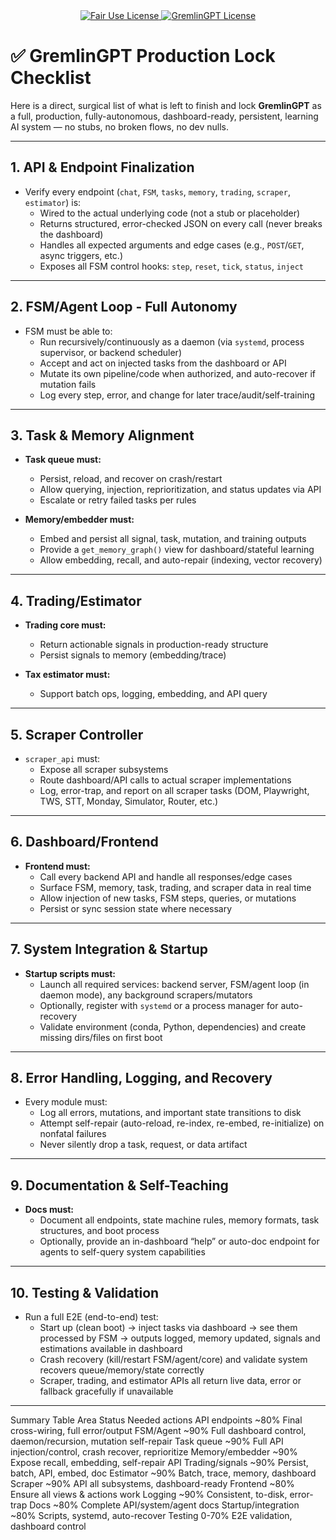 <div align="center">
  <a href="https://github.com/statikfintechllc/AscendAI/blob/master/About Us/LICENSE.md">
    <img src="https://img.shields.io/badge/FAIR%20USE-black?style=for-the-badge&logo=dragon&logoColor=gold" alt="Fair Use License"/>
  </a>
  <a href="https://github.com/statikfintechllc/AscendAI/blob/master/About Us/LICENSE.md">
    <img src="https://img.shields.io/badge/GREMLINGPT%20v1.0-darkred?style=for-the-badge&logo=dragon&logoColor=gold" alt="GremlinGPT License"/>
  </a>
</div>

# ✅ GremlinGPT Production Lock Checklist

Here is a direct, surgical list of what is left to finish and lock **GremlinGPT** as a full, production, fully-autonomous, dashboard-ready, persistent, learning AI system — no stubs, no broken flows, no dev nulls.

---

## 1. API & Endpoint Finalization

- Verify every endpoint (`chat`, `FSM`, `tasks`, `memory`, `trading`, `scraper`, `estimator`) is:
  - Wired to the actual underlying code (not a stub or placeholder)
  - Returns structured, error-checked JSON on every call (never breaks the dashboard)
  - Handles all expected arguments and edge cases (e.g., `POST`/`GET`, async triggers, etc.)
  - Exposes all FSM control hooks: `step`, `reset`, `tick`, `status`, `inject`

---

## 2. FSM/Agent Loop - Full Autonomy

- FSM must be able to:
  - Run recursively/continuously as a daemon (via `systemd`, process supervisor, or backend scheduler)
  - Accept and act on injected tasks from the dashboard or API
  - Mutate its own pipeline/code when authorized, and auto-recover if mutation fails
  - Log every step, error, and change for later trace/audit/self-training

---

## 3. Task & Memory Alignment

- **Task queue must:**
  - Persist, reload, and recover on crash/restart
  - Allow querying, injection, reprioritization, and status updates via API
  - Escalate or retry failed tasks per rules

- **Memory/embedder must:**
  - Embed and persist all signal, task, mutation, and training outputs
  - Provide a `get_memory_graph()` view for dashboard/stateful learning
  - Allow embedding, recall, and auto-repair (indexing, vector recovery)

---

## 4. Trading/Estimator

- **Trading core must:**
  - Return actionable signals in production-ready structure
  - Persist signals to memory (embedding/trace)

- **Tax estimator must:**
  - Support batch ops, logging, embedding, and API query

---

## 5. Scraper Controller

- `scraper_api` must:
  - Expose all scraper subsystems
  - Route dashboard/API calls to actual scraper implementations
  - Log, error-trap, and report on all scraper tasks (DOM, Playwright, TWS, STT, Monday, Simulator, Router, etc.)

---

## 6. Dashboard/Frontend

- **Frontend must:**
  - Call every backend API and handle all responses/edge cases
  - Surface FSM, memory, task, trading, and scraper data in real time
  - Allow injection of new tasks, FSM steps, queries, or mutations
  - Persist or sync session state where necessary

---

## 7. System Integration & Startup

- **Startup scripts must:**
  - Launch all required services: backend server, FSM/agent loop (in daemon mode), any background scrapers/mutators
  - Optionally, register with `systemd` or a process manager for auto-recovery
  - Validate environment (conda, Python, dependencies) and create missing dirs/files on first boot

---

## 8. Error Handling, Logging, and Recovery

- Every module must:
  - Log all errors, mutations, and important state transitions to disk
  - Attempt self-repair (auto-reload, re-index, re-embed, re-initialize) on nonfatal failures
  - Never silently drop a task, request, or data artifact

---

## 9. Documentation & Self-Teaching

- **Docs must:**
  - Document all endpoints, state machine rules, memory formats, task structures, and boot process
  - Optionally, provide an in-dashboard “help” or auto-doc endpoint for agents to self-query system capabilities

---

## 10. Testing & Validation

- Run a full E2E (end-to-end) test:
  - Start up (clean boot) → inject tasks via dashboard → see them processed by FSM → outputs logged, memory updated, signals and estimations available in dashboard
  - Crash recovery (kill/restart FSM/agent/core) and validate system recovers queue/memory/state correctly
  - Scraper, trading, and estimator APIs all return live data, error or fallback gracefully if unavailable

---

Summary Table
Area
Status
Needed actions
API endpoints
~80%
Final cross-wiring, full error/output
FSM/Agent
~90%
Full dashboard control, daemon/recursion, mutation self-repair
Task queue
~90%
Full API injection/control, crash recover, reprioritize
Memory/embedder
~90%
Expose recall, embedding, self-repair API
Trading/signals
~90%
Persist, batch, API, embed, doc
Estimator
~90%
Batch, trace, memory, dashboard
Scraper
~90%
API all subsystems, dashboard-ready
Frontend
~80%
Ensure all views & actions work
Logging
~90%
Consistent, to-disk, error-trap
Docs
~80%
Complete API/system/agent docs
Startup/integration
~80%
Scripts, systemd, auto-recover
Testing
0-70%
E2E validation, dashboard control
